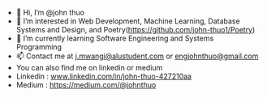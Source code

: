 - 👋 Hi, I’m @john thuo 
- 👀 I’m interested in Web Development, Machine Learning, Database Systems and Design, and Poetry(https://github.com/john-thuo1/Poetry)
- 🌱 I’m currently learning Software Engineering and Systems Programming
- 📫 Contact me at j.mwangi@alustudent.com or engjohnthuo@gmail.com
-  You can also find me on linkedin or medium
-  Linkedin : www.linkedin.com/in/john-thuo-427210aa
-  Medium : https://medium.com/@johnthuo
       


